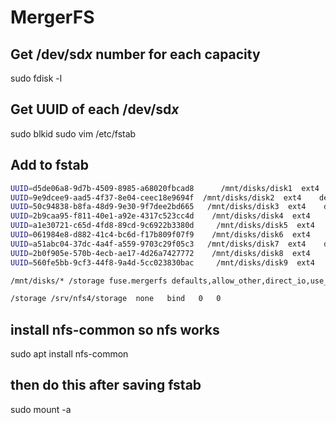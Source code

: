 # MergerFS

## Get /dev/sd*x* number for each capacity

sudo fdisk -l

## Get UUID of each /dev/sd*x*

sudo blkid
sudo vim /etc/fstab

## Add to fstab

```sh
UUID=d5de06a8-9d7b-4509-8985-a68020fbcad8      /mnt/disks/disk1  ext4    defaults        0       1
UUID=9e9dcee9-aad5-4f37-8e04-ceec18e9694f  /mnt/disks/disk2  ext4    defaults        0       1
UUID=50c94838-b8fa-48d9-9e30-9f7dee2bd665   /mnt/disks/disk3  ext4    defaults        0       1
UUID=2b9caa95-f811-40e1-a92e-4317c523cc4d    /mnt/disks/disk4  ext4    defaults        0       1
UUID=a1e30721-c65d-4fd8-89cd-9c6922b3380d     /mnt/disks/disk5  ext4    defaults        0       1
UUID=061984e8-d882-41c4-bc6d-f17b809f07f9    /mnt/disks/disk6  ext4    defaults        0       1
UUID=a51abc04-37dc-4a4f-a559-9703c29f05c3   /mnt/disks/disk7  ext4    defaults        0       1
UUID=2b0f905e-570b-4ecb-ae17-4d26a7427772    /mnt/disks/disk8  ext4    defaults        0       1
UUID=560fe5bb-9cf3-44f8-9a4d-5cc023830bac     /mnt/disks/disk9  ext4    defaults        0       1

/mnt/disks/* /storage fuse.mergerfs defaults,allow_other,direct_io,use_ino,category.create=lfs,moveonenospc=true,minfreespace=20G,fsname=mergerfsPool 0 0

/storage /srv/nfs4/storage  none   bind   0   0
```

## install nfs-common so nfs works

sudo apt install nfs-common

## then do this after saving fstab

sudo mount -a
